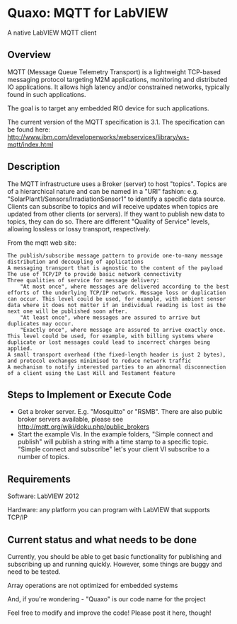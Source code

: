 Quaxo: MQTT for  LabVIEW
========================

A native LabVIEW MQTT client 

Overview
--------

MQTT (Message Queue Telemetry Transport) is a lightweight TCP-based messaging protocol targeting M2M applications, monitoring and distributed IO applications. It allows high latency and/or constrained networks, typically found in such applications.

The goal is to target any embedded RIO device for such applications.

The current version of the MQTT specification is 3.1. The specification can be found here: http://www.ibm.com/developerworks/webservices/library/ws-mqtt/index.html

Description
-----------

The MQTT infrastructure uses a Broker (server) to host "topics". Topics are of a hierarchical nature and can be named in a "URI" fashion: e.g. "SolarPlant1/Sensors/IrradiationSensor1“ to identify a specific data source. Clients can subscribe to topics and will receive updates when topics are updated from other clients (or servers). If they want to publish new data to topics, they can do so. There are different "Quality of Service" levels, allowing lossless or lossy transport, respectively. 

From the mqtt web site:

    The publish/subscribe message pattern to provide one-to-many message distribution and decoupling of applications
    A messaging transport that is agnostic to the content of the payload
    The use of TCP/IP to provide basic network connectivity
    Three qualities of service for message delivery:
        "At most once", where messages are delivered according to the best efforts of the underlying TCP/IP network. Message loss or duplication can occur. This level could be used, for example, with ambient sensor data where it does not matter if an individual reading is lost as the next one will be published soon after.
        "At least once", where messages are assured to arrive but duplicates may occur.
        "Exactly once", where message are assured to arrive exactly once. This level could be used, for example, with billing systems where duplicate or lost messages could lead to incorrect charges being applied.
    A small transport overhead (the fixed-length header is just 2 bytes), and protocol exchanges minimised to reduce network traffic
    A mechanism to notify interested parties to an abnormal disconnection of a client using the Last Will and Testament feature

 

 

Steps to Implement or Execute Code
----------------------------------

* Get  a broker server. E.g. "Mosquitto" or "RSMB". There are also public broker servers available, please see http://mqtt.org/wiki/doku.php/public_brokers
* Start the example VIs. In the example folders, "Simple connect and publish" will publish a string with a time stamp to a specific topic. "Simple connect and subscribe" let's your client VI subscribe to a number of topics. 

 

Requirements
------------
Software:
LabVIEW 2012

Hardware:
any platform you can program with LabVIEW that supports TCP/IP

Current status and what needs to be done
----------------------------------------
Currently, you should be able to get basic functionality for publishing and subscribing up and running quickly. However, some things are buggy and need to be tested.

Array operations are not optimized for embedded systems

And, if you're wondering - "Quaxo" is our code name for the project


Feel free to modify and improve the code! Please post it here, though!
